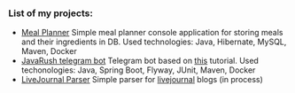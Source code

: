 ### List of my projects:
* [Meal Planner](https://github.com/luchbheag/meal-planner) Simple meal planner console application for storing meals and their ingredients in DB. Used technologies: Java, Hibernate, MySQL, Maven, Docker
* [JavaRush telegram bot](https://github.com/luchbheag/javarush-telegrambot) Telegram bot based on [this](https://javarush.com/groups/posts/2935-java-proekt-ot-a-do-ja-pishem-realjhnihy-proekt-dlja-portfolio) tutorial. Used techonologies: Java, Spring Boot, Flyway, JUnit, Maven, Docker
* [LiveJournal Parser](https://github.com/luchbheag/livejournal-parser) Simple parser for [livejournal](https://www.livejournal.com/) blogs (in process)

<!--
**luchbheag/luchbheag** is a ✨ _special_ ✨ repository because its `README.md` (this file) appears on your GitHub profile.

Here are some ideas to get you started:

- 🔭 I’m currently working on ...
- 🌱 I’m currently learning ...
- 👯 I’m looking to collaborate on ...
- 🤔 I’m looking for help with ...
- 💬 Ask me about ...
- 📫 How to reach me: ...
- 😄 Pronouns: ...
- ⚡ Fun fact: ...
-->
